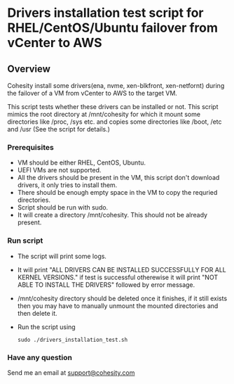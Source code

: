 # Drivers installation test script for RHEL/CentOS/Ubuntu failover from vCenter to AWS

## Overview

Cohesity install some drivers(ena, nvme, xen-blkfront, xen-netfornt) during the
failover of a VM from vCenter to AWS to the target VM.

This script tests whether these drivers can be installed or not.
This script mimics the root directory at /mnt/cohesity for which it mount some
directories like /proc, /sys etc. and copies some directories like /boot, /etc
and /usr (See the script for details.) 

### Prerequisites

* VM should be either RHEL, CentOS, Ubuntu.
* UEFI VMs are not supported.
* All the drivers should be present in the VM, this script don't download
  drivers, it only tries to install them.
* There should be enough empty space in the VM to copy the requried
  directories.
* Script should be run with sudo.
* It will create a directory /mnt/cohesity. This should not be already present. 

### Run script

* The script will print some logs.

* It will print "ALL DRIVERS CAN BE INSTALLED SUCCESSFULLY FOR ALL KERNEL
  VERSIONS." if test is successful otherewise it will print "NOT ABLE TO
  INSTALL THE DRIVERS" followed by error message.

* /mnt/cohesity directory should be deleted once it finishes, if it still
  exists then you may have to manually unmount the mounted directories and then
  delete it.

* Run the script using

  ```
  sudo ./drivers_installation_test.sh
  ```

### Have any question

Send me an email at <support@cohesity.com>
